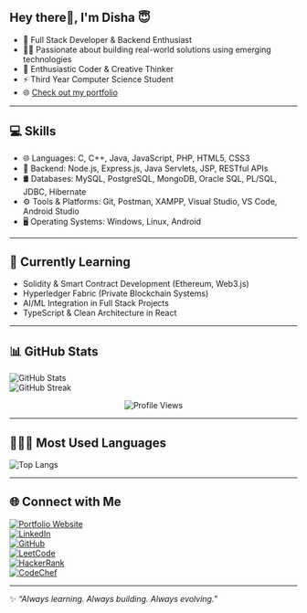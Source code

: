 ## Hey there👋, I'm Disha 😇

- 🌱 Full Stack Developer & Backend Enthusiast  
- 👩‍💻 Passionate about building real-world solutions using emerging technologies  
- 🎯 Enthusiastic Coder & Creative Thinker  
- ⚡ Third Year Computer Science Student  
- 🌐 [Check out my portfolio](https://disha-satpute.netlify.app/)

--- 

## 💻 Skills

- 🌐 Languages: C, C++, Java, JavaScript, PHP, HTML5, CSS3  
- 🔧 Backend: Node.js, Express.js, Java Servlets, JSP, RESTful APIs  
- 🛢️ Databases: MySQL, PostgreSQL, MongoDB, Oracle SQL, PL/SQL, JDBC, Hibernate  
- ⚙️ Tools & Platforms: Git, Postman, XAMPP, Visual Studio, VS Code, Android Studio  
- 🖥️ Operating Systems: Windows, Linux, Android  

---

## 🌱 Currently Learning

- Solidity & Smart Contract Development (Ethereum, Web3.js)  
- Hyperledger Fabric (Private Blockchain Systems)  
- AI/ML Integration in Full Stack Projects   
- TypeScript & Clean Architecture in React  

---

## 📊 GitHub Stats

![GitHub Stats](https://github-readme-stats.vercel.app/api?username=disha-satpute&show_icons=true&theme=highcontrast)  
![GitHub Streak](https://streak-stats.demolab.com?user=disha-satpute&theme=highcontrast&border_radius=5.4)

<p align="center">
  <img src="https://komarev.com/ghpvc/?username=disha-satpute&style=for-the-badge" alt="Profile Views" />
</p>

---

## 👩🏼‍💻 Most Used Languages

![Top Langs](https://github-readme-stats.vercel.app/api/top-langs/?username=disha-satpute&layout=compact)

---

## 🌐 Connect with Me

[![Portfolio Website](https://img.shields.io/badge/Website-Visit-blueviolet?logo=netlify)](https://disha-satpute.netlify.app/)  
[![LinkedIn](https://img.shields.io/badge/LinkedIn-Connect-blue?logo=linkedin)](https://www.linkedin.com/in/disha-satpute)  
[![GitHub](https://img.shields.io/badge/GitHub-disha--satpute-333?logo=github)](https://github.com/disha-satpute)  
[![LeetCode](https://img.shields.io/badge/LeetCode-Profile-orange?logo=leetcode)](https://leetcode.com/u/disha_satpute/)  
[![HackerRank](https://img.shields.io/badge/HackerRank-Profile-2EC866?logo=hackerrank)](https://www.hackerrank.com/profile/dishasatpute44)  
[![CodeChef](https://img.shields.io/badge/CodeChef-lil__whale__29-brown?logo=codechef)](https://www.codechef.com/users/lil_whale_29)



---

✨ _“Always learning. Always building. Always evolving.”_


